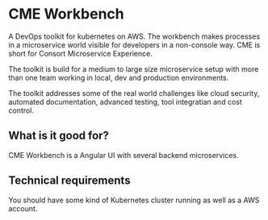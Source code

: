 # CME Workbench
A DevOps toolkit for kubernetes on AWS. The workbench makes processes in a microservice world visible for developers in a non-console way.
CME is short for Consort Microservice Experience.

The toolkit is build for a medium to large size microservice setup with more than one team working in local, dev and production environments.

The toolkit addresses some of the real world challenges like cloud security, automated documentation, advanced testing, tool integratian and cost control.

## What is it good for?

CME Workbench is a Angular UI with several backend microservices. 

## Technical requirements

You should have some kind of Kubernetes cluster running as well as a AWS account.

